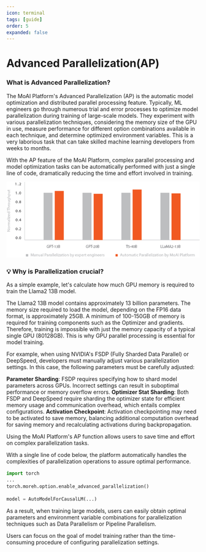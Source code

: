 ```yaml
---
icon: terminal
tags: [guide]
order: 5
expanded: false
---
```


# Advanced Parallelization(AP)

### What is Advanced Parallelization?

The MoAI Platform's Advanced Parallelization (AP) is the automatic model optimization and distributed parallel processing feature. Typically, ML engineers go through numerous trial and error processes to optimize model parallelization during training of large-scale models. They experiment with various parallelization techniques, considering the memory size of the GPU in use, measure performance for different option combinations available in each technique, and determine optimized environment variables. This is a very laborious task that can take skilled machine learning developers from weeks to months.

With the AP feature of the MoAI Platform, complex parallel processing and model optimization tasks can be automatically performed with just a single line of code, dramatically reducing the time and effort involved in training.


![Normalized model training throughput: experienced developer optimizations over one moth vs. using the AP feature on the MoAI Platform](overview_05.png)

### 💡 Why is Parallelization crucial?

As a simple example, let's calculate how much GPU memory is required to train the Llama2 13B model.

The Llama2 13B model contains approximately 13 billion parameters.  The memory size required to load the model, depending on the FP16 data format, is approximately 25GB. 
A minimum of 100-150GB of memory is required for training components such as the Optimizer and gradients. 
Therefore, training is impossible with just the memory capacity of a typical single GPU (80128GB). This is why GPU parallel processing is essential for model training.

For example, when using NVIDIA's FSDP (Fully Sharded Data Parallel) or DeepSpeed, developers must  manually adjust various parallelization settings. In this case, the following parameters must be carefully adjusted:

**Parameter Sharding**: FSDP requires specifying how to shard model parameters across GPUs. Incorrect settings can result in suboptimal performance or memory overflow errors.
**Optimizer Stat Sharding**: Both FSDP and DeepSpeed require sharding the optimizer state for efficient memory usage and communication overhead, which entails complex configurations.
**Activation Checkpoint**: Activation checkpointing may need to be activated to save memory, balancing additional computation overhead for saving memory and recalculating activations during backpropagation.

Using the MoAI Platform's AP function allows users to save time and effort on complex parallelization tasks.

With a single line of code below, the  platform automatically handles the complexities of parallelization operations to assure optimal performance.


```python
import torch
...
torch.moreh.option.enable_advanced_parallelization()

model = AutoModelForCausalLM(...) 
```

As a result, when training large models, users can easily obtain optimal parameters and environment variable combinations for parallelization techniques such as Data Parallelism or Pipeline Parallelism.

Users can focus on the goal of model training rather than the time-consuming procedure of configuring parallelization settings.




